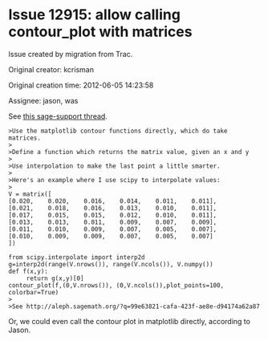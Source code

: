 # Issue 12915: allow calling contour_plot with matrices

Issue created by migration from Trac.

Original creator: kcrisman

Original creation time: 2012-06-05 14:23:58

Assignee: jason, was

See [this sage-support thread](https://groups.google.com/forum/?fromgroups#!topic/sage-support/rAsoRoKCmzw).

```
>Use the matplotlib contour functions directly, which do take matrices. 
> 
>Define a function which returns the matrix value, given an x and y 
> 
>Use interpolation to make the last point a little smarter. 
> 
>Here's an example where I use scipy to interpolate values: 
> 
V = matrix([ 
[0.020,    0.020,    0.016,    0.014,    0.011,    0.011], 
[0.021,    0.018,    0.016,    0.013,    0.010,    0.011], 
[0.017,    0.015,    0.015,    0.012,    0.010,    0.011], 
[0.013,    0.013,    0.011,    0.009,    0.007,    0.009], 
[0.011,    0.010,    0.009,    0.007,    0.005,    0.007], 
[0.010,    0.009,    0.009,    0.007,    0.005,    0.007] 
]) 

from scipy.interpolate import interp2d 
g=interp2d(range(V.nrows()), range(V.ncols()), V.numpy()) 
def f(x,y): 
     return g(x,y)[0] 
contour_plot(f,(0,V.nrows()), (0,V.ncols()),plot_points=100, colorbar=True) 
> 
>See http://aleph.sagemath.org/?q=99e63821-cafa-423f-ae8e-d94174a62a87 
```

Or, we could even call the contour plot in matplotlib directly, according to Jason.
